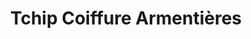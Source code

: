 ---
title: "Tchip Coiffure Armentières"
url: /armentieres/tchip-coiffure-armentieres/
shop: coiffeur
---